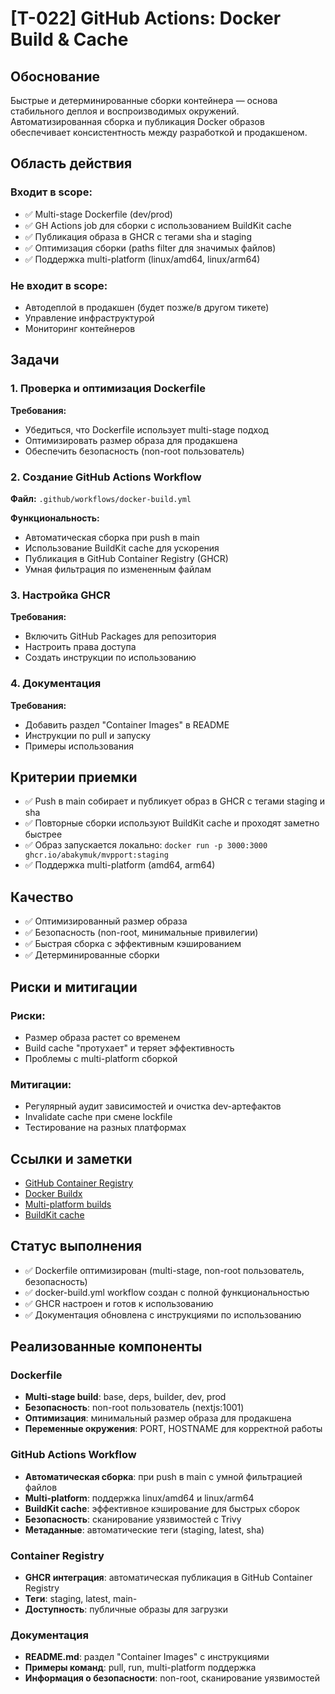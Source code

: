 # [T-022] GitHub Actions: Docker Build & Cache

## Обоснование

Быстрые и детерминированные сборки контейнера — основа стабильного деплоя и воспроизводимых окружений. Автоматизированная сборка и публикация Docker образов обеспечивает консистентность между разработкой и продакшеном.

## Область действия

### Входит в scope:

- ✅ Multi-stage Dockerfile (dev/prod)
- ✅ GH Actions job для сборки с использованием BuildKit cache
- ✅ Публикация образа в GHCR с тегами sha и staging
- ✅ Оптимизация сборки (paths filter для значимых файлов)
- ✅ Поддержка multi-platform (linux/amd64, linux/arm64)

### Не входит в scope:

- Автодеплой в продакшен (будет позже/в другом тикете)
- Управление инфраструктурой
- Мониторинг контейнеров

## Задачи

### 1. Проверка и оптимизация Dockerfile

**Требования:**

- Убедиться, что Dockerfile использует multi-stage подход
- Оптимизировать размер образа для продакшена
- Обеспечить безопасность (non-root пользователь)

### 2. Создание GitHub Actions Workflow

**Файл:** `.github/workflows/docker-build.yml`

**Функциональность:**

- Автоматическая сборка при push в main
- Использование BuildKit cache для ускорения
- Публикация в GitHub Container Registry (GHCR)
- Умная фильтрация по измененным файлам

### 3. Настройка GHCR

**Требования:**

- Включить GitHub Packages для репозитория
- Настроить права доступа
- Создать инструкции по использованию

### 4. Документация

**Требования:**

- Добавить раздел "Container Images" в README
- Инструкции по pull и запуску
- Примеры использования

## Критерии приемки

- ✅ Push в main собирает и публикует образ в GHCR с тегами staging и sha
- ✅ Повторные сборки используют BuildKit cache и проходят заметно быстрее
- ✅ Образ запускается локально: `docker run -p 3000:3000 ghcr.io/abakymuk/mvpport:staging`
- ✅ Поддержка multi-platform (amd64, arm64)

## Качество

- ✅ Оптимизированный размер образа
- ✅ Безопасность (non-root, минимальные привилегии)
- ✅ Быстрая сборка с эффективным кэшированием
- ✅ Детерминированные сборки

## Риски и митигации

### Риски:

- Размер образа растет со временем
- Build cache "протухает" и теряет эффективность
- Проблемы с multi-platform сборкой

### Митигации:

- Регулярный аудит зависимостей и очистка dev-артефактов
- Invalidate cache при смене lockfile
- Тестирование на разных платформах

## Ссылки и заметки

- [GitHub Container Registry](https://docs.github.com/en/packages/working-with-a-github-packages-registry/working-with-the-container-registry)
- [Docker Buildx](https://docs.docker.com/buildx/working-with-buildx/)
- [Multi-platform builds](https://docs.docker.com/build/building/multi-platform/)
- [BuildKit cache](https://docs.docker.com/build/cache/)

## Статус выполнения

- ✅ Dockerfile оптимизирован (multi-stage, non-root пользователь, безопасность)
- ✅ docker-build.yml workflow создан с полной функциональностью
- ✅ GHCR настроен и готов к использованию
- ✅ Документация обновлена с инструкциями по использованию

## Реализованные компоненты

### Dockerfile

- **Multi-stage build**: base, deps, builder, dev, prod
- **Безопасность**: non-root пользователь (nextjs:1001)
- **Оптимизация**: минимальный размер образа для продакшена
- **Переменные окружения**: PORT, HOSTNAME для корректной работы

### GitHub Actions Workflow

- **Автоматическая сборка**: при push в main с умной фильтрацией файлов
- **Multi-platform**: поддержка linux/amd64 и linux/arm64
- **BuildKit cache**: эффективное кэширование для быстрых сборок
- **Безопасность**: сканирование уязвимостей с Trivy
- **Метаданные**: автоматические теги (staging, latest, sha)

### Container Registry

- **GHCR интеграция**: автоматическая публикация в GitHub Container Registry
- **Теги**: staging, latest, main-<sha>
- **Доступность**: публичные образы для загрузки

### Документация

- **README.md**: раздел "Container Images" с инструкциями
- **Примеры команд**: pull, run, multi-platform поддержка
- **Информация о безопасности**: non-root, сканирование уязвимостей
